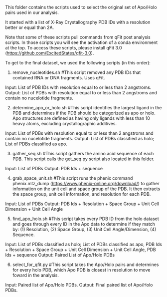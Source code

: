 This folder contains the scripts used to select the original set of Apo/Holo pairs used in our analysis.

It started with a list of X-Ray Crystallography PDB IDs with a resolution better or equal than 2A.

Note that some of these scripts pull commands from qFit post analysis scripts. In those scripts you will see the activation of a conda environment at the top. To access these scripts, please install qFit 3.0 (https://github.com/ExcitedStates/qfit-3.0). 

To get to the final dataset, we used the following scripts (in this order): 

1) remove_nucleotides.sh         #This script removed any PDB IDs that contained RNA or DNA fragments. Uses qFit. 

Input: List of PDB IDs with resolution equal to or less than 2 angstroms.
Output: List of PDBs with resolution equal to or less than 2 angstroms and contain no nucelotide fragments.



2) determine_apo_or_holo.sh     #This script identifies the largest ligand in the PDB and determines if the PDB should be categorized as apo or holo. Apo structures are defined as having only ligands with less than 10 heavy atoms, excluding crystallographic additives. 

Input: List of PDBs with resolution equal to or less than 2 angstroms and contain no nucelotide fragments.
Output: List of PDBs classified as holo; List of PDBs classified as apo.



3) gather_seq.sh     #This script gathers the amino acid sequence of each PDB. This script calls the get_seq.py script also located in this folder.

Input: List of PDBs 
Output: PDB Ids + sequence



4) grab_space_unit.sh    #This script runs the phenix command phenix.mtz_dump (https://www.phenix-online.org/download/) to gather information on the unit cell and space group of the PDB. It then extracts the space group, unit cell information, and resolution for each PDB. 

Input: List of PDBs
Output: PDB Ids + Resolution + Space Group + Unit Cell Dimension + Unit Cell Angle



5) find_apo_holo.sh      #This script takes every PDB ID from the holo dataset and goes through every ID in the Apo data to determine if they match by: (1) Resolution, (2) Space Group, (3) Unit Cell Angle/Dimension, (4) Sequence.

Input: List of PDBs classified as holo; List of PDBs classified as apo, PDB Ids + Resolution + Space Group + Unit Cell Dimension + Unit Cell Angle, PDB Ids + sequence
Output: Paired List of Apo/Holo PDBs



6) select_for_qfit.py     #This script takes the Apo/Holo pairs and determines for every holo PDB, which Apo PDB is closest in resolution to move foward in the analysis.

Input: Paired list of Apo/Holo PDBs.
Output: Final paired list of Apo/Holo PDBs.

